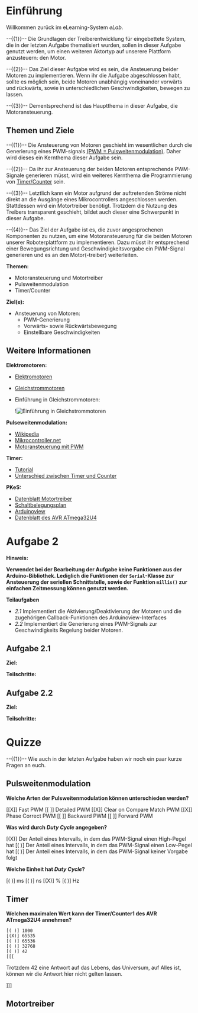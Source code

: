 <!--

author:   Konstantin Kirchheim

email:    konstantin.kirchheim@ovgu.de

version:  1.0.0

language: de_DE

narrator:  Deutsch Female

-->

# Einführung

Willkommen zurück im eLearning-System *eLab*.

--{{1}}--
Die Grundlagen der Treiberentwicklung für eingebettete System, die in der letzten Aufgabe thematisiert wurden, sollen in dieser Aufgabe genutzt werden, um einen weiteren Aktortyp auf unserere Plattform anzusteuern: den Motor.

--{{2}}--
Das Ziel dieser Aufgabe wird es sein, die Ansteuerung beider Motoren zu implementieren. Wenn ihr die Aufgabe abgeschlossen habt, sollte es möglich sein, beide Motoren unabhängig voneinander vorwärts und rückwärts, sowie in unterschiedlichen Geschwindigkeiten, bewegen zu lassen.

--{{3}}--
Dementsprechend ist das Hauptthema in dieser Aufgabe, die Motoransteuerung. 

## Themen und Ziele

--{{1}}--
Die Ansteuerung von Motoren geschieht im wesentlichen durch die Generierung eines PWM-signals [(PWM = Pulsweitenmodulation)](https://en.wikipedia.org/wiki/Pulse-width_modulation). Daher wird dieses ein Kernthema dieser Aufgabe sein.

--{{2}}--
Da ihr zur Ansteuerung der beiden Motoren entsprechende PWM-Signale generieren müsst, wird ein weiteres Kernthema die Programmierung von [Timer/Counter](https://www.tutorialspoint.com/embedded_systems/es_timer_counter.htm) sein.

--{{3}}--
Letztlich kann ein Motor aufgrund der auftretenden Ströme nicht direkt an die Ausgänge eines Mikrocontrollers angeschlossen werden. Stattdessen wird ein Motortreiber benötigt. Trotzdem die Nutzung des Treibers transparent geschieht, bildet auch dieser eine Schwerpunkt in dieser Aufgabe.

--{{4}}--
Das Ziel der Aufgabe ist es, die zuvor angesprochenen Komponenten zu nutzen, um eine Motoransteuerung für die beiden Motoren unserer Roboterplattform zu implementieren. Dazu müsst ihr entsprechend einer Bewegungsrichtung und Geschwindigkeitsvorgabe ein PWM-Signal generieren und es an den Motor(-treiber) weiterleiten.

**Themen:**
* Motoransteuerung und Motortreiber
* Pulsweitenmodulation
* Timer/Counter

**Ziel(e):**
* Ansteuerung von Motoren:
  * PWM-Generierung
  * Vorwärts- sowie Rückwärtsbewegung
  * Einstellbare Geschwindigkeiten



## Weitere Informationen

**Elektromotoren:**
* [Elektromotoren](https://en.wikipedia.org/wiki/Electric_motor)
* [Gleichstrommotoren](https://en.wikipedia.org/wiki/DC_motor)
* Einführung in Gleichstrommotoren:

  !![Einführung in Gleichstrommotoren](https://www.youtube.com/embed/LAtPHANEfQo)<!--
    width: 560px;
    height: 315px;
  -->

**Pulseweitenmodulation:**
* [Wikipedia](https://en.wikipedia.org/wiki/Pulse-width_modulation)
* [Mikrocontroller.net](https://www.mikrocontroller.net/articles/Pulsweitenmodulation)
* [Motoransteuerung mit PWM](https://www.mikrocontroller.net/articles/Motoransteuerung_mit_PWM)

**Timer:**
* [Tutorial](https://www.mikrocontroller.net/articles/AVR-Tutorial:_Timer)
* [Unterschied zwischen Timer und Counter](https://www.tutorialspoint.com/embedded_systems/es_timer_counter.htm)

**PKeS:**
* [Datenblatt Motortreiber](http://www.st.com/content/ccc/resource/technical/document/datasheet/59/d0/ce/41/56/bb/4b/10/DM00034699.pdf/files/DM00034699.pdf/jcr:content/translations/en.DM00034699.pdf)
* [Schaltbelegungsplan](https://github.com/liaScript/PKeS0/blob/master/materials/robubot_stud.pdf?raw=true)
* [Arduinoview](https://github.com/fesselk/Arduinoview/blob/master/doc/Documetation.md)
* [Datenblatt des AVR ATmega32U4](http://www.atmel.com/Images/Atmel-7766-8-bit-AVR-ATmega16U4-32U4_Datasheet.pdf)

# Aufgabe 2

**Hinweis:**

**Verwendet bei der Bearbeitung der Aufgabe keine Funktionen aus der Arduino-Bibliothek. Lediglich die Funktionen der `Serial`-Klasse zur Ansteuerung der seriellen Schnittstelle, sowie der Funktion `millis()` zur einfachen Zeitmessung können genutzt werden.**


**Teilaufgaben**

* *2.1* Implementiert die Aktivierung/Deaktivierung der Motoren und die zugehörigen Callback-Funktionen des Arduinoview-Interfaces
* *2.2* Implementiert die Generierung eines PWM-Signals zur Geschwindigkeits Regelung beider Motoren.

## Aufgabe 2.1

**Ziel:**

**Teilschritte:**

## Aufgabe 2.2

**Ziel:**

**Teilschritte:**


# Quizze

--{{1}}--
Wie auch in der letzten Aufgabe haben wir noch ein paar kurze Fragen an euch.

## Pulsweitenmodulation

**Welche Arten der Pulsweitenmodulation können unterschieden werden?**

  [[X]] Fast PWM
  [[ ]] Detailed PWM
  [[X]] Clear on Compare Match PWM
  [[X]] Phase Correct PWM
  [[ ]] Backward PWM
  [[ ]] Forward PWM
  
**Was wird durch *Duty Cycle* angegeben?**

  [(X)] Der Anteil eines Intervalls, in dem das PWM-Signal einen High-Pegel hat
  [( )] Der Anteil eines Intervalls, in dem das PWM-Signal einen Low-Pegel hat
  [( )] Der Anteil eines Intervalls, in dem das PWM-Signal keiner Vorgabe folgt
  
  
**Welche Einheit hat *Duty Cycle*?**

  [( )] ms
  [( )] ns
  [(X)] %
  [( )] Hz
  
## Timer

**Welchen maximalen Wert kann der Timer/Counter1 des AVR ATmega32U4 annehmen?**


    [( )] 1000
    [(X)] 65535
    [( )] 65536
    [( )] 32768
    [( )] 42
    [[[

Trotzdem 42 eine Antwort auf das Lebens, das Universum, auf Alles ist, können wir die Antwort hier nicht gelten lassen.

]]]
  
  
## Motortreiber


